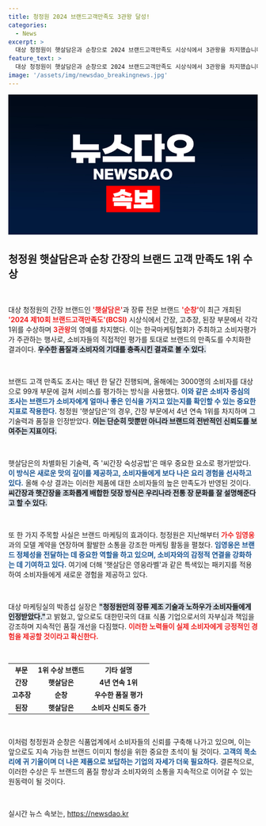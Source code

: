```yaml
---
title: 청정원 2024 브랜드고객만족도 3관왕 달성!
categories:
  - News
excerpt: >
  대상 청정원이 햇살담은과 순창으로 2024 브랜드고객만족도 시상식에서 3관왕을 차지했습니다. 소비자들의 높은 평가를 받은 이들 브랜드의 비결과 성공 이야기를 함께 확인해보세요!
feature_text: >
  대상 청정원이 햇살담은과 순창으로 2024 브랜드고객만족도 시상식에서 3관왕을 차지했습니다. 소비자들의 높은 평가를 받은 이들 브랜드의 비결과 성공 이야기를 함께 확인해보세요!
image: '/assets/img/newsdao_breakingnews.jpg'
---
```


<p><img src="/assets/img/newsdao_breakingnews.jpg" alt="implanttips 속보" /></p>

<h2 data-ke-size="size26">청정원 햇살담은과 순창 간장의 브랜드 고객 만족도 1위 수상</h2>

<p data-ke-size="size16">&nbsp;</p>

<p>대상 청정원의 간장 브랜드인 <b><span style="color: #ee2323;">'햇살담은'</span></b>과 장류 전문 브랜드 <b><span style="color: #ee2323;">'순창'</span></b>이 최근 개최된 <b><span style="color: #ee2323;">'2024 제10회 브랜드고객만족도'(BCSI)</span></b> 시상식에서 간장, 고추장, 된장 부문에서 각각 1위를 수상하며 <b><span style="color: #ee2323;">3관왕</span></b>의 영예를 차지했다. 이는 한국마케팅협회가 주최하고 소비자평가가 주관하는 행사로, 소비자들의 직접적인 평가를 토대로 브랜드의 만족도를 수치화한 결과이다. <b><span style="background-color: #21538527;">우수한 품질과 소비자의 기대를 충족시킨 결과로 볼 수 있다.</span></b> </p>

<p data-ke-size="size16">&nbsp;</p>

<p>브랜드 고객 만족도 조사는 매년 한 달간 진행되며, 올해에는 3000명의 소비자를 대상으로 99개 부문에 걸쳐 서비스를 평가하는 방식을 사용했다. <b><span style="color: #1a5490;">이와 같은 소비자 중심의 조사는 브랜드가 소비자에게 얼마나 좋은 인식을 가지고 있는지를 확인할 수 있는 중요한 지표로 작용한다.</span></b> 청정원 '햇살담은'의 경우, 간장 부문에서 4년 연속 1위를 차지하며 그 기술력과 품질을 인정받았다. <b><span style="background-color: #21538527;">이는 단순히 맛뿐만 아니라 브랜드의 전반적인 신뢰도를 보여주는 지표이다.</span></b></p>

<p data-ke-size="size16">&nbsp;</p>

<p>햇살담은의 차별화된 기술력, 즉 '씨간장 숙성공법'은 매우 중요한 요소로 평가받았다. <b><span style="color: #1a5490;">이 방식은 새로운 맛의 깊이를 제공하고, 소비자들에게 보다 나은 요리 경험을 선사하고 있다.</span></b> 올해 수상 결과는 이러한 제품에 대한 소비자들의 높은 만족도가 반영된 것이다. <b><span style="background-color: #21538527;">씨간장과 햇간장을 조화롭게 배합한 덧장 방식은 우리나라 전통 장 문화를 잘 설명해준다고 할 수 있다.</span></b></p>

<p data-ke-size="size16">&nbsp;</p>

<p>또 한 가지 주목할 사실은 브랜드 마케팅의 효과이다. 청정원은 지난해부터 <b><span style="color: #ee2323;">가수 임영웅</span></b>과의 모델 계약을 연장하며 활발한 소통을 강조한 마케팅 활동을 펼쳤다. <b><span style="color: #1a5490;">임영웅은 브랜드 정체성을 전달하는 데 중요한 역할을 하고 있으며, 소비자와의 감정적 연결을 강화하는 데 기여하고 있다.</span></b> 여기에 더해 '햇살담은 영웅라벨'과 같은 특색있는 패키지를 적용하여 소비자들에게 새로운 경험을 제공하고 있다. </p>

<p data-ke-size="size16">&nbsp;</p>

<p>대상 마케팅실의 박종섭 실장은 <b><span style="background-color: #21538527;">"청정원만의 장류 제조 기술과 노하우가 소비자들에게 인정받았다."</span></b>고 밝혔고, 앞으로도 대한민국의 대표 식품 기업으로서의 자부심과 책임을 강조하며 지속적인 품질 개선을 다짐했다. <b><span style="color: #ee2323;">이러한 노력들이 실제 소비자에게 긍정적인 경험을 제공할 것이라고 확신한다.</span></b> </p>

<p data-ke-size="size16">&nbsp;</p>

<p><Table>
  <tr>
    <td style="text-align: center; height: 17px;"><b>부문</b></td>
    <td style="text-align: center; height: 17px;"><b>1위 수상 브랜드</b></td>
    <td style="text-align: center; height: 17px;"><b>기타 설명</b></td>
  </tr>
  <tr>
    <td style="text-align: center; height: 17px;"><b>간장</b></td>
    <td style="text-align: center; height: 17px;"><b>햇살담은</b></td>
    <td style="text-align: center; height: 17px;"><b>4년 연속 1위</b></td>
  </tr>
  <tr>
    <td style="text-align: center; height: 17px;"><b>고추장</b></td>
    <td style="text-align: center; height: 17px;"><b>순창</b></td>
    <td style="text-align: center; height: 17px;"><b>우수한 품질 평가</b></td>
  </tr>
  <tr>
    <td style="text-align: center; height: 17px;"><b>된장</b></td>
    <td style="text-align: center; height: 17px;"><b>햇살담은</b></td>
    <td style="text-align: center; height: 17px;"><b>소비자 신뢰도 증가</b></td>
  </tr>
</Table></p>

<p data-ke-size="size16">&nbsp;</p>

<p>이처럼 청정원과 순창은 식품업계에서 소비자들의 신뢰를 구축해 나가고 있으며, 이는 앞으로도 지속 가능한 브랜드 이미지 형성을 위한 중요한 초석이 될 것이다. <b><span style="color: #1a5490;">고객의 목소리에 귀 기울이며 더 나은 제품으로 보답하는 기업의 자세가 더욱 필요하다.</span></b> 결론적으로, 이러한 수상은 두 브랜드의 품질 향상과 소비자와의 소통을 지속적으로 이어갈 수 있는 원동력이 될 것이다. </p>

<p data-ke-size="size16">&nbsp;</p>
실시간 뉴스 속보는, <a href="https://newsdao.kr" rel="dofollow">https://newsdao.kr</a>


